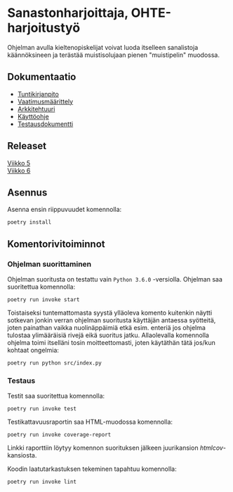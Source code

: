 # Sanastonharjoittaja, OHTE-harjoitustyö

Ohjelman avulla kieltenopiskelijat voivat luoda itselleen sanalistoja käännöksineen ja terästää muistisolujaan pienen "muistipelin" muodossa. 

## Dokumentaatio

- [Tuntikirjanpito](https://github.com/saanap17/ot-harjoitustyo/blob/master/dokumentaatio/tuntikirjanpito.md)  
- [Vaatimusmäärittely](https://github.com/saanap17/ot-harjoitustyo/blob/master/dokumentaatio/vaatimusmaarittely.md)  
- [Arkkitehtuuri](https://github.com/saanap17/ot-harjoitustyo/blob/master/dokumentaatio/arkkitehtuuri.md)  
- [Käyttöohje](https://github.com/saanap17/ot-harjoitustyo/blob/master/dokumentaatio/kayttoohje.md)  
- [Testausdokumentti](https://github.com/saanap17/ot-harjoitustyo/blob/master/dokumentaatio/testausdokumentti.md)

## Releaset

[Viikko 5](https://github.com/saanap17/ot-harjoitustyo/releases/tag/viikko5)  
[Viikko 6](https://github.com/saanap17/ot-harjoitustyo/releases/tag/viikko6)  

## Asennus

Asenna ensin riippuvuudet komennolla:

	poetry install

## Komentorivitoiminnot

### Ohjelman suorittaminen

Ohjelman suoritusta on testattu vain `Python 3.6.0` -versiolla. 
Ohjelman saa suoritettua komennolla:

	poetry run invoke start
	
Toistaiseksi tuntemattomasta syystä ylläoleva komento kuitenkin näytti sotkevan jonkin verran ohjelman suoritusta käyttäjän antaessa syötteitä, joten painathan vaikka nuolinäppäimiä etkä esim. enteriä jos ohjelma tulostaa ylimääräisiä rivejä eikä suoritus jatku. Allaolevalla komennolla ohjelma toimi itselläni tosin moitteettomasti, joten käytäthän tätä jos/kun kohtaat ongelmia:

	poetry run python src/index.py
	
### Testaus

Testit saa suoritettua komennolla:

	poetry run invoke test

Testikattavuusraportin saa HTML-muodossa komennolla:

	poetry run invoke coverage-report

Linkki raporttiin löytyy komennon suorituksen jälkeen juurikansion *htmlcov*-kansiosta.  

Koodin laatutarkastuksen tekeminen tapahtuu komennolla:

	poetry run invoke lint